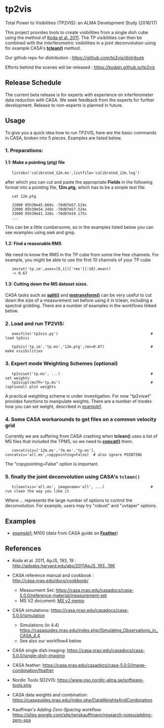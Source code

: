 # tp2vis
Total Power to Visibilities (TP2VIS): an ALMA Development Study (2016/17)

This project provides tools to create visibilities from a single dish cube using the method
of [Koda et al. 2011](http://adsabs.harvard.edu/abs/2011ApJS..193...19K).
The TP visibilities can then be combined with the interferometric visibilities in
a joint deconvolution using for example CASA's
[**tclean()**](https://casa.nrao.edu/casadocs/casa-5.0.0/global-task-list/task_tclean/about)
method.

Our github repo for distribution : https://github.com/tp2vis/distribute

Efforts behind the scenes will be released : https://kodajn.github.io/tp2vis

## Release Schedule

The current beta release is for experts with experience on interferometer data reduction with CASA. We seek feedback from the experts for further development. Release to non-experts is planned in future.


## Usage

To give you a quick idea how to run TP2VIS, here are the basic commands in CASA, broken into 5 pieces. Examples are listed below.


### 1. Preparations:

#### 1.1: Make a pointing (**ptg**) file

       listobs('calibrated_12m.ms',listfile='calibrated_12m.log')

after which you can cut and paste the appropriate **Fields**
in the following format into a pointing file, **12m.ptg**, which has to be a simple text file:

       cat 12m.ptg
       
       J2000 05h39m45.660s -70d07m57.524s
       J2000 05h39m54.340s -70d07m57.524s
       J2000 05h39m41.320s -70d07m19.175s
       ...

This can be a little cumbersome, so in the examples listed below you can see examples using awk and grep.

#### 1.2: Find a reasonable RMS

We need to know the RMS in the TP cube from some line free channels. For example, you might be able
to use the first 10 channels of your TP cube

       imstat('tp.im',axes=[0,1])['rms'][:10].mean()
       -> 0.67

#### 1.3: Cutting down the MS dataset sizes.

CASA tasks such as
[**split()**](https://casa.nrao.edu/casadocs/casa-5.0.0/global-task-list/task_split/about)
and
[**mstransform()**](https://casa.nrao.edu/casadocs/casa-5.0.0/global-task-list/task_mstransform/about)
can be very useful to cut down the size
of a measurement set before using it in tclean, including a spectral gridding.
There are a number of examples in the workflows linked below.


### 2. Load and run TP2VIS:

       execfile('tp2vis.py')                                          # load tp2vis 

       tp2vis('tp.im','tp.ms','12m.ptg',rms=0.67)                     # make visibilities

### 3. Expert mode Weighting Schemes (optional)

       tp2viswt('tp.ms', ...)                                         # set weights
       tp2vispl(msTP='tp.ms')                                         # (optional) plot weights

A practical weighting scheme is under investigation. For now "tp2viswt" provides functions to manipulate weights. There are a number of modes how you can set weight, described in [example1](example1.md).

### 4. Some CASA workarounds to get files on a common velocity grid

Currently we are suffering from CASA crashing when **tclean()** uses a list of MS files that included
the TPMS, so we need to
[**concat()**](https://casa.nrao.edu/casadocs/casa-5.0.0/global-task-list/task_concat/about)
them.

       concat(vis=['12m.ms','7m.ms','tp.ms'], concatvis='all.ms',copypointing=False)  # also ignore POINTING

The "copypointing=False" option is important.

### 5. finally the joint deconvolution using CASA's ``tclean()``

       tclean(vis='all.ms', imagename='all', ...)                     # run clean the way you like it

Where ... represents the large number of options to control the deconvolution. For example, users may try "robust" and "uvtaper" options.


## Examples

* [example1:](example1.md)  M100 (data from CASA guide on [**Feather**](https://casaguides.nrao.edu/index.php/M100_Band3_Combine_4.3))

## References

* Koda et al. 2011, ApJS, 193, 19 : http://adsabs.harvard.edu/abs/2011ApJS..193...19K

* CASA reference manual and cookbook : http://casa.nrao.edu/docs/cookbook/
  * Measurment Set: https://casa.nrao.edu/casadocs/casa-5.0.0/reference-material/measurement-set
  * MS V2 document: [MS v2 memo](https://casa.nrao.edu/casadocs/casa-5.0.0/reference-material/229-1.ps/@@download/file/229.ps)
* CASA simulations: https://casa.nrao.edu/casadocs/casa-5.0.0/simulation
  * Simulations (in 4.4) https://casaguides.nrao.edu/index.php/Simulating_Observations_in_CASA_4.4
  * See also our workflow4 below
* CASA single dish imaging:  https://casa.nrao.edu/casadocs/casa-5.0.0/single-dish-imaging
* CASA feather: https://casa.nrao.edu/casadocs/casa-5.0.0/image-combination/feather
* Nordic Tools SD2VIS: https://www.oso.nordic-alma.se/software-tools.php
* CASA data weights and combination:  https://casaguides.nrao.edu/index.php/DataWeightsAndCombination
* Kauffman's *Adding Zero-Spacing* workflow: https://sites.google.com/site/jenskauffmann/research-notes/adding-zero-spa

